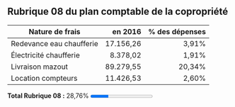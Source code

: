 ## Rubrique 08 du plan comptable de la copropriété 

| Nature de frais | en 2016 | % des dépenses |
| --- | ---: | ---:  |
| Redevance eau chaufferie | 17.156,26 | 3,91% |
| &Eacute;lectricité chaufferie | 8.378,02 | 1,91% |
| Livraison mazout | 89.279,55 | 20,34% |
| Location compteurs | 11.426,53 | 2,60% |

**Total Rubrique 08 :** 28,76% <progress value="28.76" max="100">28,76 %</progress>
